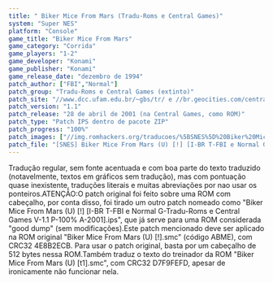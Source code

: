 ```yaml
---
title: " Biker Mice From Mars (Tradu-Roms e Central Games)"
system: "Super NES"
platform: "Console"
game_title: "Biker Mice From Mars"
game_category: "Corrida"
game_players: "1-2"
game_developer: "Konami"
game_publisher: "Konami"
game_release_date: "dezembro de 1994"
patch_author: ["FBI","Normal"]
patch_group: "Tradu-Roms e Central Games (extinto)"
patch_site: "//www.dcc.ufam.edu.br/~gbs/tr/ e //br.geocities.com/centralgames/ (fora do ar)"
patch_version: "1.1"
patch_release: "28 de abril de 2001 (na Central Games, como ROM)"
patch_type: "Patch IPS dentro de pacote ZIP"
patch_progress: "100%"
patch_images: ["//img.romhackers.org/traducoes/%5BSNES%5D%20Biker%20Mice%20From%20Mars%20-%20Tradu-Roms%20e%20Central%20Games%20-%201.png","//img.romhackers.org/traducoes/%5BSNES%5D%20Biker%20Mice%20From%20Mars%20-%20Tradu-Roms%20e%20Central%20Games%20-%202.png","//img.romhackers.org/traducoes/%5BSNES%5D%20Biker%20Mice%20From%20Mars%20-%20Tradu-Roms%20e%20Central%20Games%20-%203.png"]
patch_file: "[SNES] Biker Mice From Mars (U) [!] [I-BR T-FBI e Normal G-Tradu-Roms e Central Games V-1.1 P-100% A-2001].zip"
---
```

Tradução regular, sem fonte acentuada e com boa parte do texto traduzido (notavelmente, textos em gráficos sem tradução), mas com pontuação quase inexistente, traduções literais e muitas abreviações por nao usar os ponteiros.ATENÇÃO:O patch original foi feito sobre uma ROM com cabeçalho, por conta disso, foi tirado um outro patch nomeado como "Biker Mice From Mars (U) [!] [I-BR T-FBI e Normal G-Tradu-Roms e Central Games V-1.1 P-100% A-2001].ips", que já serve para uma ROM considerada "good dump" (sem modificações).Este patch mencionado deve ser aplicado na ROM original "Biker Mice From Mars (U) [!].smc" (código ABME), com CRC32 4E8B2ECB. Para usar o patch original, basta por um cabeçalho de 512 bytes nessa ROM.Também traduz o texto do treinador da ROM "Biker Mice From Mars (U) [t1].smc", com CRC32 D7F9FEFD, apesar de ironicamente não funcionar nela.